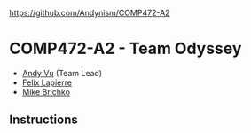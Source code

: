 https://github.com/Andynism/COMP472-A2

# COMP472-A2 - Team Odyssey

- [Andy Vu](https://github.com/Andynism) (Team Lead)
- [Felix Lapierre](https://github.com/felixlapierre)
- [Mike Brichko](https://github.com/MikeBrichko)

## Instructions
